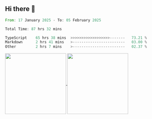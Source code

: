 ## Hi there 👋
<!--START_SECTION:waka-->

```rust
From: 17 January 2025 - To: 05 February 2025

Total Time: 87 hrs 32 mins

TypeScript    65 hrs 38 mins  >>>>>>>>>>>>>>>>>>-------   73.21 %
Markdown      2 hrs 41 mins   >------------------------   03.00 %
Other         2 hrs 7 mins    >------------------------   02.37 %
```

<!--END_SECTION:waka-->

<a href="https://github.com/anuraghazra/github-readme-stats">
  <img height=200 align="center" src="https://github-readme-stats.vercel.app/api/top-langs/?username=paulgeorge35&layout=donut&langs_count=5&theme=transparent" />
</a>
<a href="https://github.com/anuraghazra/convoychat">
  <img height=200 align="center" src="https://github-readme-stats.vercel.app/api?username=paulgeorge35&show_icons=true&show=prs_merged&theme=transparent&rank_icon=github" />
</a>
